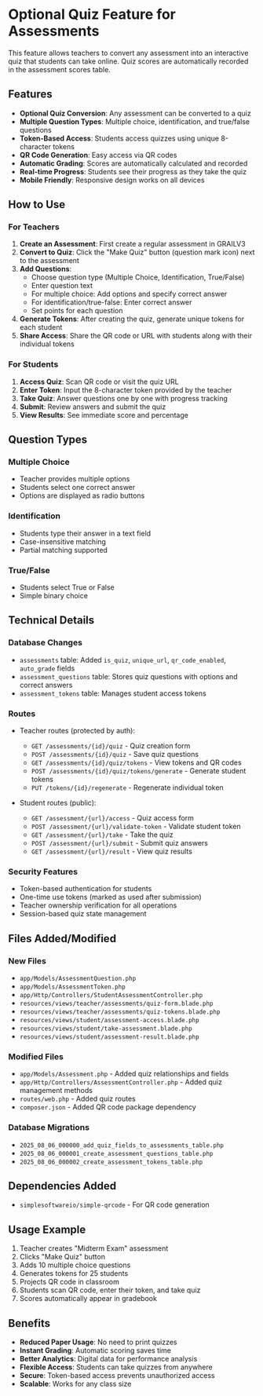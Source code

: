 # Optional Quiz Feature for Assessments

This feature allows teachers to convert any assessment into an interactive quiz that students can take online. Quiz scores are automatically recorded in the assessment scores table.

## Features

- **Optional Quiz Conversion**: Any assessment can be converted to a quiz
- **Multiple Question Types**: Multiple choice, identification, and true/false questions
- **Token-Based Access**: Students access quizzes using unique 8-character tokens
- **QR Code Generation**: Easy access via QR codes
- **Automatic Grading**: Scores are automatically calculated and recorded
- **Real-time Progress**: Students see their progress as they take the quiz
- **Mobile Friendly**: Responsive design works on all devices

## How to Use

### For Teachers

1. **Create an Assessment**: First create a regular assessment in GRAILV3
2. **Convert to Quiz**: Click the "Make Quiz" button (question mark icon) next to the assessment
3. **Add Questions**: 
   - Choose question type (Multiple Choice, Identification, True/False)
   - Enter question text
   - For multiple choice: Add options and specify correct answer
   - For identification/true-false: Enter correct answer
   - Set points for each question
4. **Generate Tokens**: After creating the quiz, generate unique tokens for each student
5. **Share Access**: Share the QR code or URL with students along with their individual tokens

### For Students

1. **Access Quiz**: Scan QR code or visit the quiz URL
2. **Enter Token**: Input the 8-character token provided by the teacher
3. **Take Quiz**: Answer questions one by one with progress tracking
4. **Submit**: Review answers and submit the quiz
5. **View Results**: See immediate score and percentage

## Question Types

### Multiple Choice
- Teacher provides multiple options
- Students select one correct answer
- Options are displayed as radio buttons

### Identification
- Students type their answer in a text field
- Case-insensitive matching
- Partial matching supported

### True/False
- Students select True or False
- Simple binary choice

## Technical Details

### Database Changes
- `assessments` table: Added `is_quiz`, `unique_url`, `qr_code_enabled`, `auto_grade` fields
- `assessment_questions` table: Stores quiz questions with options and correct answers
- `assessment_tokens` table: Manages student access tokens

### Routes
- Teacher routes (protected by auth):
  - `GET /assessments/{id}/quiz` - Quiz creation form
  - `POST /assessments/{id}/quiz` - Save quiz questions
  - `GET /assessments/{id}/quiz/tokens` - View tokens and QR codes
  - `POST /assessments/{id}/quiz/tokens/generate` - Generate student tokens
  - `PUT /tokens/{id}/regenerate` - Regenerate individual token

- Student routes (public):
  - `GET /assessment/{url}/access` - Quiz access form
  - `POST /assessment/{url}/validate-token` - Validate student token
  - `GET /assessment/{url}/take` - Take the quiz
  - `POST /assessment/{url}/submit` - Submit quiz answers
  - `GET /assessment/{url}/result` - View quiz results

### Security Features
- Token-based authentication for students
- One-time use tokens (marked as used after submission)
- Teacher ownership verification for all operations
- Session-based quiz state management

## Files Added/Modified

### New Files
- `app/Models/AssessmentQuestion.php`
- `app/Models/AssessmentToken.php`
- `app/Http/Controllers/StudentAssessmentController.php`
- `resources/views/teacher/assessments/quiz-form.blade.php`
- `resources/views/teacher/assessments/quiz-tokens.blade.php`
- `resources/views/student/assessment-access.blade.php`
- `resources/views/student/take-assessment.blade.php`
- `resources/views/student/assessment-result.blade.php`

### Modified Files
- `app/Models/Assessment.php` - Added quiz relationships and fields
- `app/Http/Controllers/AssessmentController.php` - Added quiz management methods
- `routes/web.php` - Added quiz routes
- `composer.json` - Added QR code package dependency

### Database Migrations
- `2025_08_06_000000_add_quiz_fields_to_assessments_table.php`
- `2025_08_06_000001_create_assessment_questions_table.php`
- `2025_08_06_000002_create_assessment_tokens_table.php`

## Dependencies Added
- `simplesoftwareio/simple-qrcode` - For QR code generation

## Usage Example

1. Teacher creates "Midterm Exam" assessment
2. Clicks "Make Quiz" button
3. Adds 10 multiple choice questions
4. Generates tokens for 25 students
5. Projects QR code in classroom
6. Students scan QR code, enter their token, and take quiz
7. Scores automatically appear in gradebook

## Benefits

- **Reduced Paper Usage**: No need to print quizzes
- **Instant Grading**: Automatic scoring saves time
- **Better Analytics**: Digital data for performance analysis
- **Flexible Access**: Students can take quizzes from anywhere
- **Secure**: Token-based access prevents unauthorized access
- **Scalable**: Works for any class size
